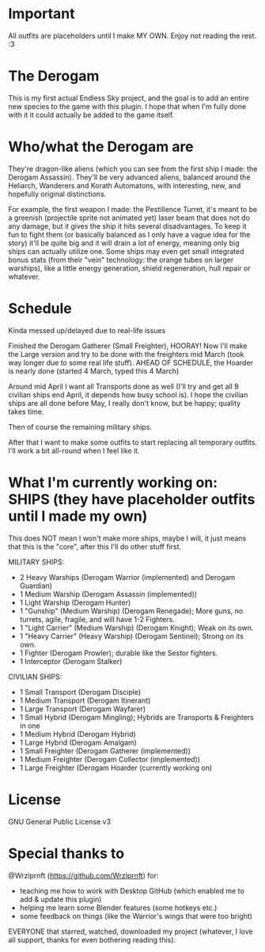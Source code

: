 # Important
All outfits are placeholders until I make MY OWN. Enjoy not reading the rest. :3

# The Derogam
This is my first actual Endless Sky project, and the goal is to add an entire new species to the game with this plugin. I hope that when I'm fully done with it it could actually be added to the game itself.


# Who/what the Derogam are

They're dragon-like aliens (which you can see from the first ship I made: the Derogam Assassin). They'll be very advanced aliens, balanced around the Heliarch, Wanderers and Korath Automatons, with interesting, new, and hopefully original distinctions.

For example, the first weapon I made: the Pestillence Turret, it's meant to be a greenish (projectile sprite not animated yet) laser beam that does not do any damage, but it gives the ship it hits several disadvantages. To keep it fun to fight them (or basically balanced as I only have a vague idea for the story) it'll be quite big and it will drain a lot of energy, meaning only big ships can actually utilize one. Some ships may even get small integrated bonus stats (from their "vein" technology: the orange tubes on larger warships), like a little energy generation, shield regeneration, hull repair or whatever.

# Schedule

Kinda messed up/delayed due to real-life issues

Finished the Derogam Gatherer (Small Freighter), HOORAY! Now I'll make the Large version and try to be done with the freighters mid March (took way longer due to some real life stuff). AHEAD OF SCHEDULE, the Hoarder is nearly done (started 4 March, typed this 4 March)

Around mid April I want all Transports done as well (I'll try and get all 9 civilian ships end April, it depends how busy school is). I hope the civilian ships are all done before May, I really don't know, but be happy; quality takes time.

Then of course the remaining military ships.

After that I want to make some outfits to start replacing all temporary outfits. I'll work a bit all-round when I feel like it.

# What I'm currently working on: SHIPS (they have placeholder outfits until I made my own)

This does NOT mean I won't make more ships, maybe I will, it just means that this is the "core", after this I'll do other stuff first.

MILITARY SHIPS:
- 2 Heavy Warships (Derogam Warrior (implemented) and Derogam Guardian)
- 1 Medium Warship (Derogam Assassin (implemented))
- 1 Light Warship (Derogam Hunter)
- 1 "Gunship" (Medium Warship) (Derogam Renegade); More guns, no turrets, agile, fragile, and will have 1-2 Fighters.
- 1 "Light Carrier" (Medium Warship) (Derogam Knight); Weak on its own.
- 1 "Heavy Carrier" (Heavy Warship) (Derogam Sentinel); Strong on its own.
- 1 Fighter (Derogam Prowler); durable like the Sestor fighters.
- 1 Interceptor (Derogam Stalker)

CIVILIAN SHIPS:
- 1 Small Transport (Derogam Disciple)
- 1 Medium Transport (Derogam Itinerant)
- 1 Large Transport (Derogam Wayfarer)
- 1 Small Hybrid (Derogam Mingling); Hybrids are Transports & Freighters in one
- 1 Medium Hybrid (Derogam Hybrid)
- 1 Large Hybrid (Derogam Amalgam)
- 1 Small Freighter (Derogam Gatherer (implemented))
- 1 Medium Freighter (Derogam Collector (implemented))
- 1 Large Freighter (Derogam Hoarder (currently working on)

# License

GNU General Public License v3

# Special thanks to

@Wrzlprnft (https://github.com/Wrzlprnft) for:
- teaching me how to work with Desktop GitHub (which enabled me to add & update this plugin)
- helping me learn some Blender features (some hotkeys etc.)
- some feedback on things (like the Warrior's wings that were too bright)

EVERYONE that starred, watched, downloaded my project (whatever, I love all support, thanks for even bothering reading this).
